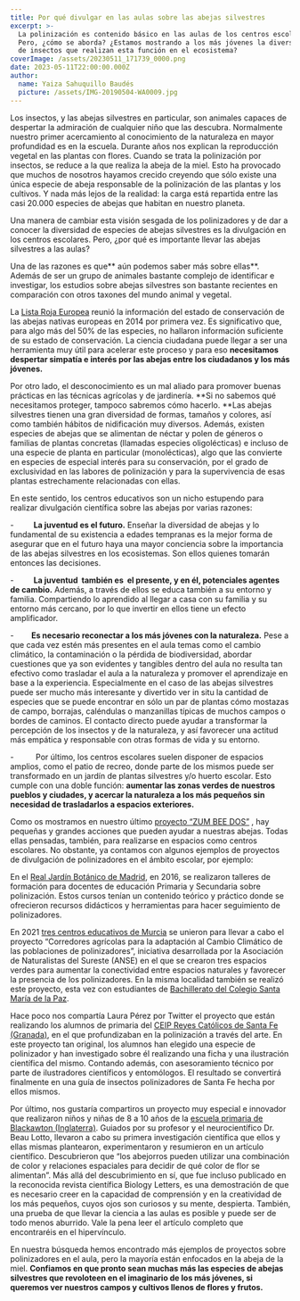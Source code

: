 ```yaml
---
title: Por qué divulgar en las aulas sobre las abejas silvestres
excerpt: >-
  La polinización es contenido básico en las aulas de los centros escolares.
  Pero, ¿cómo se aborda? ¿Estamos mostrando a los más jóvenes la diversidad real
  de insectos que realizan esta función en el ecosistema? 
coverImage: /assets/20230511_171739_0000.png
date: 2023-05-11T22:00:00.000Z
author:
  name: Yaiza Sahuquillo Baudés
  picture: /assets/IMG-20190504-WA0009.jpg
---
```


Los insectos, y las abejas silvestres en particular, son animales capaces de despertar la admiración de cualquier niño que las descubra. Normalmente nuestro primer acercamiento al conocimiento de la naturaleza en mayor profundidad es en la escuela. Durante años nos explican la reproducción vegetal en las plantas con flores. Cuando se trata la polinización por insectos, se reduce a la que realiza la abeja de la miel. Esto ha provocado que muchos de nosotros hayamos crecido creyendo que sólo existe una única especie de abeja responsable de la polinización de las plantas y los cultivos. Y nada más lejos de la realidad: la carga está repartida entre las casi 20.000 especies de abejas que habitan en nuestro planeta.

Una manera de cambiar esta visión sesgada de los polinizadores y de dar a conocer la diversidad de especies de abejas silvestres es la divulgación en los centros escolares. Pero, ¿por qué es importante llevar las abejas silvestres a las aulas?

Una de las razones es que** aún podemos saber más sobre ellas**. Además de ser un grupo de animales bastante complejo de identificar e investigar, los estudios sobre abejas silvestres son bastante recientes en comparación con otros taxones del mundo animal y vegetal. 

La [Lista Roja Europea](https://portals.iucn.org/library/sites/library/files/documents/RL-4-019.pdf "Lista Roja Europea") reunió la información del estado de conservación de las abejas nativas europeas en 2014 por primera vez. Es significativo que, para algo más del 50% de las especies, no hallaron información suficiente de su estado de conservación. La ciencia ciudadana puede llegar a ser una herramienta muy útil para acelerar este proceso y para eso **necesitamos despertar simpatía e interés por las abejas entre los ciudadanos y los más jóvenes.**

Por otro lado, el desconocimiento es un mal aliado para promover buenas prácticas en las técnicas agrícolas y de jardinería. **Si no sabemos qué necesitamos proteger, tampoco sabremos cómo hacerlo. **Las abejas silvestres tienen una gran diversidad de formas, tamaños y colores, así como también hábitos de nidificación muy diversos. Además, existen especies de abejas que se alimentan de néctar y polen de géneros o familias de plantas concretas (llamadas especies oligolécticas) e incluso de una especie de planta en particular (monolécticas), algo que las convierte en especies de especial interés para su conservación, por el grado de exclusividad en las labores de polinización y para la supervivencia de esas plantas estrechamente relacionadas con ellas.

En este sentido, los centros educativos son un nicho estupendo para realizar divulgación científica sobre las abejas por varias razones:

-         **La juventud es el futuro.** Enseñar la diversidad de abejas y lo fundamental de su existencia a edades tempranas es la mejor forma de asegurar que en el futuro haya una mayor conciencia sobre la importancia de las abejas silvestres en los ecosistemas. Son ellos quienes tomarán entonces las decisiones.

-         **La juventud  también es  el presente, y en él, potenciales agentes de cambio.** Además, a través de ellos se educa también a su entorno y familia. Compartiendo lo aprendido al llegar a casa con su familia y su entorno más cercano, por lo que invertir en ellos tiene un efecto amplificador.

-        **Es necesario reconectar a los más jóvenes con la naturaleza.** Pese a que cada vez estén más presentes en el aula temas como el cambio climático, la contaminación o la pérdida de biodiversidad, abordar cuestiones que ya son evidentes y tangibles dentro del aula no resulta tan efectivo como trasladar el aula a la naturaleza y promover el aprendizaje en base a la experiencia. Especialmente en el caso de las abejas silvestres puede ser mucho más interesante y divertido ver in situ la cantidad de especies que se puede encontrar en sólo un par de plantas cómo mostazas de campo, borrajas, caléndulas o manzanillas típicas de muchos campos o bordes de caminos. El contacto directo puede ayudar a transformar la percepción de los insectos y de la naturaleza, y así favorecer una actitud más empática y responsable con otras formas de vida y su entorno.

-          Por último, los centros escolares suelen disponer de espacios amplios, como el patio de recreo, donde parte de los mismos puede ser transformado en un jardín de plantas silvestres y/o huerto escolar. Esto cumple con una doble función: **aumentar las zonas verdes de nuestros pueblos y ciudades, y acercar la naturaleza a los más pequeños sin necesidad de trasladarlos a espacios exteriores.**

Como os mostramos en nuestro último [proyecto “ZUM BEE DOS”](https://www.abejassilvestres.es/projects/file "Poryecto ZUM BEE DOS") , hay pequeñas y grandes acciones que pueden ayudar a nuestras abejas. Todas ellas pensadas, también, para realizarse en espacios como centros escolares. No obstante, ya contamos con algunos ejemplos de proyectos de divulgación de polinizadores en el ámbito escolar, por ejemplo:

En el [Real Jardín Botánico de Madrid](https://rjb.csic.es/la-polinizacion-llega-a-las-aulas-de-madrid/?Pag=293\&tipo=noticia\&cod=5062 "La polinización llega a las aulas de Madrid"), en 2016, se realizaron talleres de formación para docentes de educación Primaria y Secundaria sobre polinización. Estos cursos tenían un contenido teórico y práctico donde se ofrecieron recursos didácticos y herramientas para hacer seguimiento de polinizadores.

En 2021 [tres centros educativos de Murcia](https://www.asociacionanse.org/nuevos-espacios-para-polinizadores-en-el-ceip-virginia-perez-ceip-el-carmen-y-el-colegio-la-milagrosa/20210528/ "Nuevos espacios para polinizadores en Murcia") se unieron para llevar a cabo el proyecto “Corredores agrícolas para la adaptación al Cambio Climático de las poblaciones de polinizadores”, iniciativa desarrollada por la Asociación de Naturalistas del Sureste (ANSE) en el que se crearon tres espacios verdes para aumentar la conectividad entre espacios naturales y favorecer la presencia de los polinizadores. En la misma localidad también se realizó este proyecto, esta vez con estudiantes de [Bachillerato del Colegio Santa María de la Paz](https://www.asociacionanse.org/los-polinizadores-llegan-al-colegio-santa-maria-de-la-paz/20210205/ "Los polinizadores llegan al colegio Santa María de la Paz").

Hace poco nos compartía Laura Pérez por Twitter el proyecto que están realizando los alumnos de primaria del [CEIP Reyes Católicos de Santa Fe (Granada)](https://sites.google.com/view/polinizarte/inicio?authuser=0 "PolinizARTE"), en el que profundizaban en la polinización a través del arte. En este proyecto tan original, los alumnos han elegido una especie de polinizador y han investigado sobre él realizando una ficha y una ilustración científica del mismo. Contando además, con asesoramiento técnico por parte de ilustradores científicos y entomólogos. El resultado se convertirá finalmente en una guía de insectos polinizadores de Santa Fe hecha por ellos mismos.

Por último, nos gustaría compartiros un proyecto muy especial e innovador que realizaron niños y niñas de 8 a 10 años de la [escuela primaria de Blackawton (Inglaterra)](https://www.theguardian.com/science/blog/2010/dec/22/schoolchildren-bumble-bee-research-journal "Schoolchildren announce bumble-bee breakthrough in top science journal"). Guiados por su profesor y el neurocientífico Dr. Beau Lotto, llevaron a cabo su primera investigación científica que ellos y ellas mismas plantearon, experimentaron y resumieron en un artículo científico. Descubrieron que “los abejorros pueden utilizar una combinación de color y relaciones espaciales para decidir de qué color de flor se alimentan”. Más allá del descubrimiento en sí, que fue incluso publicado en la reconocida revista científica Biology Letters, es una demostración de que es necesario creer en la capacidad de comprensión y en la creatividad de los más pequeños, cuyos ojos son curiosos y su mente, despierta. También, una prueba de que llevar la ciencia a las aulas es posible y puede ser de todo menos aburrido. Vale la pena leer el artículo completo que encontraréis en el hipervínculo.

En nuestra búsqueda hemos encontrado más ejemplos de proyectos sobre polinizadores en el aula, pero la mayoría están enfocados en la abeja de la miel. **Confiamos en que pronto sean muchas más las especies de abejas silvestres que revoloteen en el imaginario de los más jóvenes, si queremos ver nuestros campos y cultivos llenos de flores y frutos.**
